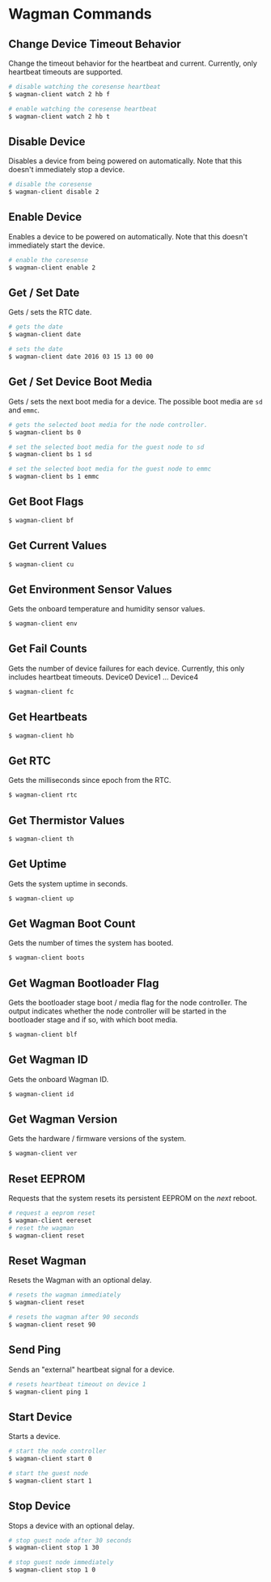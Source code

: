 <!--
waggle_topic=/wagman/wagman_v3/API
-->

# Wagman Commands

## Change Device Timeout Behavior

Change the timeout behavior for the heartbeat and current. Currently, only heartbeat
timeouts are supported.

```sh
# disable watching the coresense heartbeat
$ wagman-client watch 2 hb f

# enable watching the coresense heartbeat
$ wagman-client watch 2 hb t
```
## Disable Device

Disables a device from being powered on automatically. Note that this doesn't
immediately stop a device.

```sh
# disable the coresense
$ wagman-client disable 2
```
## Enable Device

Enables a device to be powered on automatically. Note that this doesn't
immediately start the device.

```sh
# enable the coresense
$ wagman-client enable 2
```
## Get / Set Date

Gets / sets the RTC date.

```sh
# gets the date
$ wagman-client date

# sets the date
$ wagman-client date 2016 03 15 13 00 00
```
## Get / Set Device Boot Media

Gets / sets the next boot media for a device. The possible boot media are `sd`
and `emmc`.

```sh
# gets the selected boot media for the node controller.
$ wagman-client bs 0

# set the selected boot media for the guest node to sd
$ wagman-client bs 1 sd

# set the selected boot media for the guest node to emmc
$ wagman-client bs 1 emmc
```
## Get Boot Flags



```sh
$ wagman-client bf
```
## Get Current Values



```sh
$ wagman-client cu
```
## Get Environment Sensor Values

Gets the onboard temperature and humidity sensor values.

```sh
$ wagman-client env
```
## Get Fail Counts

Gets the number of device failures for each device. Currently, this only includes
heartbeat timeouts.
Device0
Device1
...
Device4

```sh
$ wagman-client fc
```
## Get Heartbeats



```sh
$ wagman-client hb
```
## Get RTC

Gets the milliseconds since epoch from the RTC.

```sh
$ wagman-client rtc
```
## Get Thermistor Values



```sh
$ wagman-client th
```
## Get Uptime

Gets the system uptime in seconds.

```sh
$ wagman-client up
```
## Get Wagman Boot Count

Gets the number of times the system has booted.

```sh
$ wagman-client boots
```
## Get Wagman Bootloader Flag

Gets the bootloader stage boot / media flag for the node controller. The output
indicates whether the node controller will be started in the bootloader stage
and if so, with which boot media.

```sh
$ wagman-client blf
```
## Get Wagman ID

Gets the onboard Wagman ID.

```sh
$ wagman-client id
```
## Get Wagman Version

Gets the hardware / firmware versions of the system.

```sh
$ wagman-client ver
```
## Reset EEPROM

Requests that the system resets its persistent EEPROM on the *next* reboot.

```sh
# request a eeprom reset
$ wagman-client eereset
# reset the wagman
$ wagman-client reset
```
## Reset Wagman

Resets the Wagman with an optional delay.

```sh
# resets the wagman immediately
$ wagman-client reset

# resets the wagman after 90 seconds
$ wagman-client reset 90
```
## Send Ping

Sends an "external" heartbeat signal for a device.

```sh
# resets heartbeat timeout on device 1
$ wagman-client ping 1
```
## Start Device

Starts a device.

```sh
# start the node controller
$ wagman-client start 0

# start the guest node
$ wagman-client start 1
```
## Stop Device

Stops a device with an optional delay.

```sh
# stop guest node after 30 seconds
$ wagman-client stop 1 30

# stop guest node immediately
$ wagman-client stop 1 0
```
